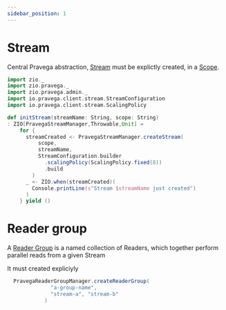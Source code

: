 ```yaml
---
sidebar_position: 1
---
```

# Stream

Central Pravega abstraction, [Stream](https://cncf.pravega.io/docs/nightly/pravega-concepts/#streams) must be explictly created, in a [Scope](scope.md).

```scala mdoc:silent
import zio._
import zio.pravega._
import zio.pravega.admin._
import io.pravega.client.stream.StreamConfiguration
import io.pravega.client.stream.ScalingPolicy

def initStream(streamName: String, scope: String)
: ZIO[PravegaStreamManager,Throwable,Unit] =
    for {
      streamCreated <- PravegaStreamManager.createStream(
          scope,
          streamName,
          StreamConfiguration.builder
            .scalingPolicy(ScalingPolicy.fixed(8))
            .build
        )      
      _ <- ZIO.when(streamCreated)(
        Console.printLine(s"Stream $streamName just created")
      )
    } yield ()

```

# Reader group

A [Reader Group](https://cncf.pravega.io/docs/nightly/pravega-concepts/#writers-readers-reader-groups) is a named collection of Readers, which together perform parallel reads from a given Stream

It must created expliciyly 

```scala mdoc:silent
  PravegaReaderGroupManager.createReaderGroup(
              "a-group-name",
              "stream-a", "stream-b"
            )
```
